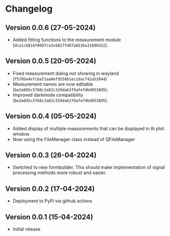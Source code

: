 # Changelog

## Version 0.0.6 (27-05-2024)

- Added fitting functions to the measurement module (`dca1c6816f0697ca3c6827fd07a0236a3189b922`).

## Version 0.0.5 (20-05-2024)

- Fixed measurement dialog not showing in wayland (`f5705e4efcbaf1aa0efd558b1ec1dacf42a53944`)
- Measurement names are now editable (`be2e895c5768c3a82c329da62f9afef4bd953895`).
- Improved darkmode compatibility (`be2e895c5768c3a82c329da62f9afef4bd953895`).

## Version 0.0.4 (05-05-2024)

- Added display of multiple measurements that can be displayed in th plot window.
- Now using the FileManager class instead of QFileManager

## Version 0.0.3 (26-04-2024)

- Switched to new formbuilder. This should make implementation of signal processing methods more robust and easier.

## Version 0.0.2 (17-04-2024)

- Deployment to PyPi via github actions

## Version 0.0.1 (15-04-2024)

- Initial release
